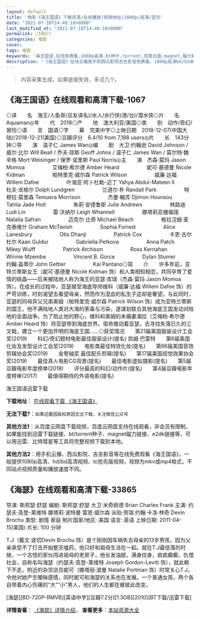 ```yaml
---
layout: default
title: '电影《海王国语》下载资源/在线播放/视频地址/1080p/高清/蓝光'
date: "2021-07-10T14:40:10+0800"
last_modified_at: "2021-07-10T14:40:10+0800"
permalink: /1067/
categories: 电影
cover:
tags: 电影
keywords: '海王国语,在线免费看,1080p高清,bt种子,torrent,百度云盘,magnet,磁力链,迅雷下载资源'
description: '《海王国语》在线云播放手机西瓜影院吉吉影音免费看，1080p高清bd/hd未删减完整版和tc抢先枪版，mkv/mp4格式，附带bt/torrent种子、magnet/磁力链、百度云盘、网盘资源迅雷下载链接'
---
```


>内容采集生成，如果链接失效，多试几个。


## 《海王国语》在线观看和高清下载-1067

◎译　　名　海王/人鱼哥(豆友译名)/水人/水行侠(港/台)/潜水侠◎片　　名　Aquaman◎年　　代　2018◎产　　地　澳大利亚/美国◎类　　别　动作/奇幻/冒险◎语　　言　国语◎字　　幕　完美中字◎上映日期　2018-12-07(中国大陆)/2018-12-21(美国)◎豆瓣评分　8.4/10 from 7,188 users◎片　　长　143分钟◎导　　演　温子仁 James Wan◎编　　剧　大卫·约翰逊 David Johnson / 威尔·比尔 Will Beall / 乔夫·琼斯 Geoff Johns / 温子仁 James Wan / 莫尔特·魏辛格 Mort Weisinger / 保罗·诺里斯 Paul Norris◎主　　演　杰森·莫玛 Jason Momoa　　　　 　艾梅柏·希尔德 Amber Heard　　　　 　妮可·基德曼 Nicole Kidman　　　　 　帕特里克·威尔森 Patrick Wilson　　　　 　威廉·达福 Willem Dafoe　　　　 　叶海亚·阿卜杜勒-迈丁 Yahya Abdul-Mateen II　　　　 　杜夫·龙格尔 Dolph Lundgren　　　　 　兰道尔·朴 Randall Park　　　　 　特穆拉·莫里森 Temuera Morrison　　　　 　杰曼·翰苏 Djimon Hounsou　　　　 　Tahlia Jade Holt　　　　 　朱莉·安德鲁斯 Julie Andrews　　　　 　林路迪 Ludi Lin　　　　 　雷·沃纳尔 Leigh Whannell　　　　 　娜塔莉亚姗福瑞 Natalia Safran　　　　 　迈克尔·比奇 Michael Beach　　　　 　格拉汉姆·麦克泰维什 Graham McTavish　　　　 　Sophia Forrest　　　　 　Alice Lanesbury　　　　 　Otis Dhanji　　　　 　Patrick Cox　　　　 　卡恩·古尔杜尔 Kaan Guldur　　　　 　Gabriella Petkova　　　　 　Anna Patch　　　　 　Mikey Wulff　　　　 　Patrick Atchison　　　　 　Ross Kernahan　　　　 　Winnie Mzembe　　　　 　Vincent B. Gorce　　　　 　Dylan Stumer　　　　 　约翰·盖蒂尔 John Gettier　　　　 　Kai Pantano◎简　　介　　许多年前，亚特兰蒂斯女王（妮可·基德曼 Nicole Kidman 饰）和人类相知相恋，共同孕育了爱情的结晶——后来被陆地人称为海王的亚瑟·库瑞（杰森·莫玛 Jason Momoa 饰）。在成长的过程中，亚瑟接受海底导师维科（威廉·达福 Willem Dafoe 饰）的严苛训练，时刻渴望去看望母亲，然而作为混血的私生子这却是奢望。与此同时，亚瑟的同母异父兄弟奥姆（帕特里克·威尔森 Patrick Wilson 饰）成为亚特兰蒂斯的国王，他不满陆地人类对大海的荼毒与污染，遂谋划联合其他海底王国发动对陆地的全面战争。为了阻止他的野心，维科和奥姆的未婚妻湄拉（艾梅柏·希尔德 Amber Heard 饰）将亚瑟带到海底世界。宿命推动着亚瑟，去寻找失落已久的三叉戟，建立一个更加开明的海底王国……◎获奖情况　　第21届美国服装设计工会奖(2019)　　科幻/奇幻题材电影最佳服装设计(提名) 凯姆·巴雷特　　第6届美国化妆及发型设计工会奖(2019)　　电影类最佳特效化妆(提名)　　第66届美国音效剪辑协会奖(2019)　　金卷轴奖 最佳配乐剪辑(提名)　　第17届美国视觉效果协会奖(2019)　　最佳真人电影CG背景(提名)　　最佳电影虚拟摄影(提名)　　第5届豆瓣电影年度榜单(2018)　　评分最高的科幻/动作片(提名)　　第4届豆瓣电影年度榜单(2017)　　最值得期待的外语电影(提名)


海王国语迅雷下载

**下载地址**： [在线观看下载 《海王国语》](https://www.993dy.com//vod-detail-id-34878.html) 


**无法下载?**：`如果迅雷因版权原因无法下载，关注微信公众号 `

**其他方法1**：从百度云网盘下载视频，百度云网盘支持在线观看，非会员有限制，如果能找到迅雷下载链接、bt/torrent种子、magnet磁力链接、e2dk链接等，可以用迅雷、比特彗星等工具将完整视频下载到本地。

**其他方法2**：用手机云播、西瓜影院、吉吉影音等在线免费观看《海王国语》，一般提供1080p高清、hd/bd高清视频、tc抢先版视频，视频为mkv或mp4格式，不同站点视频质量和播放速度不同。


## 《海瑟》在线观看和高清下载-33865

导演: 斯邦瑟·舒瑟 编剧: 斯邦瑟·舒瑟 大卫·米奇欧德 Brian Charles Frank 主演: 约瑟夫·高登-莱维特 娜塔莉·波特曼 雷恩·威尔森 派珀·劳瑞 约翰·卡洛·林奇 Devin Brochu 类型: 剧情 家庭 制片国家/地区: 美国 语言: 英语 上映日期: 2011-04-15(美国) 片长: 100 分钟

T.J（戴文·波切Devin Brochu 饰）是个刚刚因车祸失去母亲的13岁男孩，因为父亲承受不了打击开始整天嗑药，他只好和祖母生活在一起。就在T.J最低落的时候，一个古怪的家伙闯进祖母的老房子，他长发油腻，满身纹身，疯疯癫癫，仇恨社会，自称名叫海瑟（约瑟夫·高登-莱维特 Joseph Gordon-Levitt 饰），就此赖下不走。附近的杂货店员妮可（娜塔丽·波曼 Natalie Portman 饰）时常关心T.J，令他对她产生暧昧感情，同时妮可和海瑟的关系也在发展。一个普通女孩，两个各自带着内心伤痛的“大”“小”男人，他们的人生都在被彼此改变。


[海瑟][BD-720P-RMVB][英语中字][豆瓣7.2分][1.3GB][2010][BT下载/迅雷下载]

**详情查看**： [《海瑟》详情介绍](/movie/33865/)， **查看更多**：[本站资源大全](/movie/t/all/)


